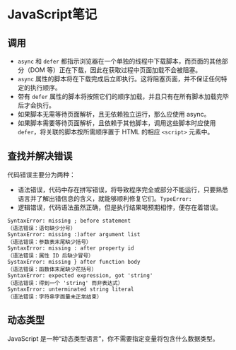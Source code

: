 # JavaScript笔记

## 调用

- `async` 和 `defer` 都指示浏览器在一个单独的线程中下载脚本，而页面的其他部分（DOM 等）正在下载，因此在获取过程中页面加载不会被阻塞。
- `async` 属性的脚本将在下载完成后立即执行。这将阻塞页面，并不保证任何特定的执行顺序。
- 带有 `defer` 属性的脚本将按照它们的顺序加载，并且只有在所有脚本加载完毕后才会执行。
- 如果脚本无需等待页面解析，且无依赖独立运行，那么应使用 async。
- 如果脚本需要等待页面解析，且依赖于其他脚本，调用这些脚本时应使用 `defer`，将关联的脚本按所需顺序置于 HTML 的相应 `<script>` 元素中。

## 查找并解决错误

代码错误主要分为两种：

- 语法错误，代码中存在拼写错误，将导致程序完全或部分不能运行，只要熟悉语言并了解出错信息的含义，就能够顺利修复它们。`TypeError:`
- 逻辑错误，代码语法虽然正确，但是执行结果喝预期相悖，便存在着错误。

```
SyntaxError: missing ; before statement
（语法错误：语句缺少分号）
SyntaxError: missing :)after argument list
（语法错误：参数表末尾缺少括号）
SyntaxError: missing : after property id
（语法错误：属性 ID 后缺少冒号）
SystaxError: missing } after function body
（语法错误：函数体末尾缺少花括号）
SyntaxError: expected expression, got 'string'
（语法错误：得到一个 'string' 而非表达式）
SyntaxError: unterminated string literal
（语法错误：字符串字面量未正常结束）
```

## 动态类型

JavaScript 是一种“动态类型语言”，你不需要指定变量将包含什么数据类型。

